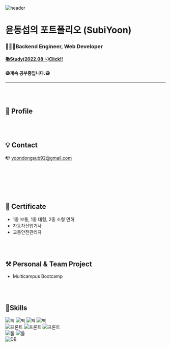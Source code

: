 ![header](https://capsule-render.vercel.app/api?type=wave&color=auto&height=300&section=header&text=Hello%20World&fontSize=90)


# 윤동섭의 포트폴리오 (SubiYoon)
### 🧑🏼‍💻Backend Engineer, Web Developer
#### <a href='https://yoonnyou.notion.site/Study-309df33ef2e845cab9589ad3925ad1b9'>📚Study(2022.08 ~)Click!!</a>
#### 😃계속 공부중입니다.😃
---
<br><br>
## **👦 Profile**

<!--👶  1992년 04월 02일 출생-->
<!--
🏫  흥덕고등학교 졸업 (2008.03. ~ 2011.02.)

👨‍🎓  청주대학교 중퇴 (2012.03 ~ 2015.02.)

👨‍🎓  충청대학교 졸업 (2018.03 ~ 2020.02.)

👨‍🎓  학점은행제 일반학사 졸업
-->
<br><br>

## 💡 Contact

📭  yoondongsub92@gmail.com 

<!--📞  010-3916-4937-->

<br><br>
<!--
## 📝 Blog

[📚ABC부터 개발자까지](https://www.notion.so/yoonnyou/Study-309df33ef2e845cab9589ad3925ad1b9)
-->
<br><br>

## 📑 Certificate

- 1종 보통, 1종 대형, 2종 소형 면허
- 자동차산업기사
- 교통안전관리자

<br><br>

## ⚒ Personal & Team Project

- Multicampus Bootcamp

<br><br>

## 📖Skills

<!--[![Top Langs](https://github-readme-stats.vercel.app/api/top-langs/?username=SubiYoon)](https://github.com/SubiYoon/github-readme-stats)<br>-->

<!--현재 커밋상황-->
<!--[![*'s github stats](https://github-readme-stats.vercel.app/api?username=SubiYoon)](https://github.com/SubiYoon)-->

<!--가능한 스킬 보여주는 java아이콘-->
![백](https://img.shields.io/badge/Back-Java-red)
![백](https://img.shields.io/badge/Back-Spring-red)
![백](https://img.shields.io/badge/Back-Jsp-red)
![백](https://img.shields.io/badge/Back-Servlet-red)
<br/>
![프론트](https://img.shields.io/badge/Front-JavaScript-success)
![프론트](https://img.shields.io/badge/Front-Jquery-success)
![프론트](https://img.shields.io/badge/Front-CSS-success)
<br/>
![툴](https://img.shields.io/badge/Tool-VSCode-blue)
![툴](https://img.shields.io/badge/Tool-Eclipse-blue)
<br/>
![DB](https://img.shields.io/badge/DB-Oracle-blueviolet)
